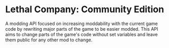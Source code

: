 # Lethal Company: Community Edition
A modding API focused on increasing moddability with the current game code by rewriting major parts of the game to be easier modded.
This API aims to change parts of the game's code without set variables and leave them public for any other mod to change.
